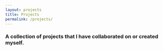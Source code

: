 ```yaml
---
layout: projects
title: Projects
permalink: /projects/
---
```


### A collection of projects that I have collaborated on or created myself.
